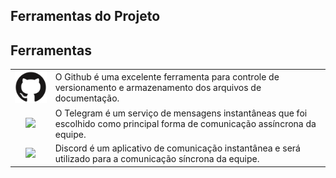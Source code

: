 ## Ferramentas do Projeto

## Ferramentas
|     |     | 
| :-: | :- |
| <img src="https://raw.githubusercontent.com/devicons/devicon/master/icons/github/github-original.svg" width="100"> | O Github é uma excelente ferramenta para controle de versionamento e armazenamento dos arquivos de documentação. |
| <img src=![telegram](https://user-images.githubusercontent.com/72039007/176437742-ce794070-ebee-43b5-86cd-3f6a6fc5d58a.png) width="100"> | O Telegram é um serviço de mensagens instantâneas que foi escolhido como principal forma de comunicação assíncrona da equipe. |
| <img src=![discord](https://user-images.githubusercontent.com/72039007/176437915-42873515-d885-4c16-be53-18de62b89296.svg) width="100"> | Discord é um aplicativo de comunicação instantânea e será utilizado para a comunicação síncrona da equipe. |

